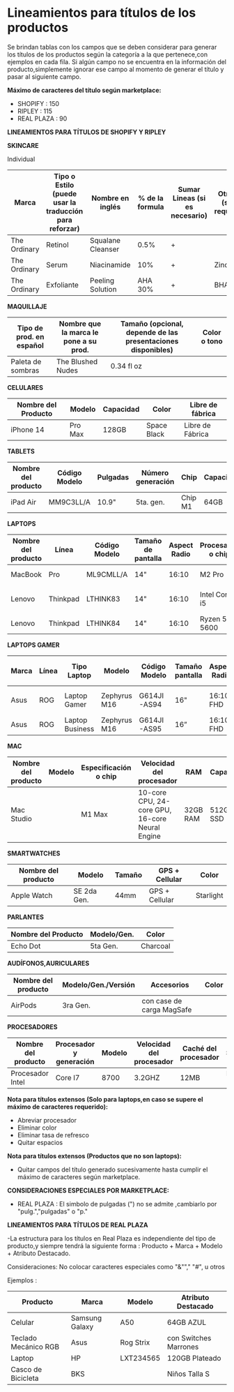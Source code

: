 # Lineamientos para títulos de los productos

Se brindan tablas con los campos que se deben considerar para generar los títulos de los productos según la categoría a la que pertenece,con ejemplos en cada fila. Si algún campo no se encuentra en la información del producto,simplemente ignorar ese campo al momento de generar el título y pasar al siguiente campo.

**Máximo de caracteres del título según marketplace:** 

- SHOPIFY : 150
- RIPLEY  : 115
- REAL PLAZA  : 90

**LINEAMIENTOS PARA TÍTULOS DE SHOPIFY Y RIPLEY**

**SKINCARE**

Individual

| Marca  | Tipo o Estilo (puede usar la traducción para reforzar) | Nombre en inglés | % de la formula | Sumar Lineas (si es necesario) | Otro % (si lo requiere) | Contenido (ml, gr, etc.) (junto) |
| --- | --- | --- | --- | --- | --- | --- |
| The Ordinary | Retinol | Squalane Cleanser | 0.5% | + |  | 50ml |
| The Ordinary | Serum | Niacinamide | 10% | + | Zinc 1% | 30ml |
| The Ordinary | Exfoliante  | Peeling Solution | AHA 30% | + | BHA 2% | 30ml |

**MAQUILLAJE**

| Tipo de prod. en español | Nombre que la marca le pone a su prod. | Tamaño (opcional, depende de las presentaciones disponibles) | Color o tono |
| --- | --- | --- | --- |
| Paleta de sombras | The Blushed Nudes | 0.34 fl oz |  |

**CELULARES**

| Nombre del Producto | Modelo | Capacidad | Color | Libre de fábrica |
| --- | --- | --- | --- | --- |
| iPhone 14 | Pro Max | 128GB | Space Black | Libre de Fábrica |

**TABLETS**

| Nombre del producto | Código Modelo | Pulgadas | Número generación | Chip | Capacidad | Wi-Fi / Cellular | Color |
| --- | --- | --- | --- | --- | --- | --- | --- |
| iPad Air | MM9C3LL/A | 10.9"  | 5ta. gen. | Chip M1 | 64GB | Wi-Fi | Rosado |

**LAPTOPS**

| Nombre del producto | Línea | Código Modelo | Tamaño de pantalla | Aspect Radio | Procesador o chip | RAM | Almacenamiento | Detalles Especiales | Color |
| --- | --- | --- | --- | --- | --- | --- | --- | --- | --- |
| MacBook     | Pro | ML9CMLL/A | 14" | 16:10 | M2 Pro | 16GB RAM | 1TB SSD |  | Space Gray |
| Lenovo | Thinkpad | LTHINK83 | 14" | 16:10 | Intel Core i5 | 16GB RAM | 512GB SSD | Batería dura 20 horas | Black |
| Lenovo     | Thinkpad | LTHINK84 | 14" | 16:10 | Ryzen 5 5600 | 16GB RAM | 512GB SSD  | Killer WIFI | Black |

**LAPTOPS GAMER**

| Marca | Línea | Tipo Laptop | Modelo | Código Modelo | Tamaño pantalla | Aspect Radio | Tasa de refresco | Procesador | RAM | SSD | Tarjeta de video | Detalles Especiales | Color | Año |
| --- | --- | --- | --- | --- | --- | --- | --- | --- | --- | --- | --- | --- | --- | --- |
| Asus | ROG | Laptop Gamer | Zephyrus M16 | G614JI-AS94 | 16" | 16:10 FHD | 165HZ | Intel Core i9/ Ryzen 7 5600  | 16GB RAM | 1TB SSD | RTX 3060TI | RGB Keyboard | Black | (2022) |
| Asus | ROG | Laptop Business | Zephyrus M16 | G614JI-AS95 | 16” | 16:10 FHD | 165HZ | R7 5600 | 16GB RAM | 1TB SSD | RTX 3060TI | Killer Wifi 6 |  | (2023) |


**MAC**

| Nombre del producto | Modelo | Especificación o chip | Velocidad del procesador | RAM | Capacidad | Color |
| --- | --- | --- | --- | --- | --- | --- |
| Mac Studio |  | M1 Max | 10-core CPU, 24-core GPU, 16-core Neural Engine | 32GB RAM | 512GB SSD | Silver |

**SMARTWATCHES**

| Nombre del producto | Modelo | Tamaño | GPS + Cellular | Color |
| --- | --- | --- | --- | --- |
| Apple Watch | SE 2da Gen. | 44mm | GPS + Cellular | Starlight |

**PARLANTES**

| Nombre del Producto | Modelo/Gen. | Color |
| --- | --- | --- |
| Echo Dot | 5ta Gen. | Charcoal |

**AUDÍFONOS,AURICULARES**

| Nombre del producto | Modelo/Gen./Versión | Accesorios | Color |
| --- | --- | --- | --- |
| AirPods | 3ra Gen. | con case de carga MagSafe |  |

**PROCESADORES**

| Nombre del producto | Procesador y generación | Modelo | Velocidad del procesador | Caché del procesador | Socket |
| --- | --- | --- | --- | --- | --- |
| Procesador Intel | Core I7 | 8700 | 3.2GHZ | 12MB | LGA 1151 |



**Nota para títulos extensos (Solo para laptops,en caso se supere el máximo de caracteres requerido):** 

- Abreviar procesador
- Eliminar color
- Eliminar tasa de refresco
- Quitar espacios

**Nota para títulos extensos (Productos que no son laptops):** 

- Quitar campos del título generado sucesivamente hasta cumplir el máximo de caracteres según marketplace.

**CONSIDERACIONES ESPECIALES POR MARKETPLACE:** 

- REAL PLAZA : El simbolo de pulgadas (") no se admite ,cambiarlo por "pulg.","pulgadas" o "p."


**LINEAMIENTOS PARA TÍTULOS DE REAL PLAZA**

-La estructura para los títulos en Real Plaza es independiente del tipo de producto,y siempre tendrá la siguiente forma : Producto + Marca + Modelo + Atributo Destacado. 

Consideraciones: No colocar caracteres especiales como "&""," "#", u otros

Ejemplos :


| Producto | Marca | Modelo | Atributo Destacado |
| --- | --- | --- | --- |
| Celular | Samsung Galaxy |  A50 | 64GB AZUL |
| Teclado Mecánico RGB  | Asus | Rog Strix | con Switches Marrones |
| Laptop | HP | LXT234565 | 120GB Plateado |
| Casco de Bicicleta | BKS |  | Niños Talla S |

